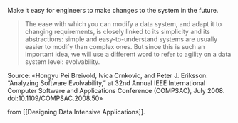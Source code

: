 Make it easy for engineers to make changes to the system in the future.

>The ease with which you can modify a data system, and adapt it to changing requirements, is closely linked to its simplicity and its abstractions: simple and easy-to-understand systems are usually easier to modify than complex ones. But since this is such an important idea, we will use a different word to refer to agility on a data system level: evolvability.

Source: «Hongyu Pei Breivold, Ivica Crnkovic, and Peter J. Eriksson: “Analyzing Software Evolvability,” at 32nd Annual IEEE International Computer Software and Applications Conference (COMPSAC), July 2008. doi:10.1109/COMPSAC.2008.50»

from [[Designing Data Intensive Applications]].